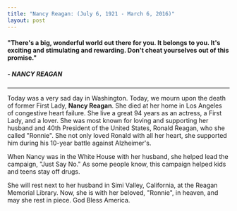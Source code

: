 ```yaml
---
title: "Nancy Reagan: (July 6, 1921 - March 6, 2016)"
layout: post
---
```


#### "There's a big, wonderful world out there for you. It belongs to you. It's exciting and stimulating and rewarding. Don't cheat yourselves out of this promise."
##### ***- NANCY REAGAN***
______

Today was a very sad day in Washington. Today, we mourn upon the death of former First Lady, **Nancy Reagan**. She died at her home in Los Angeles of congestive heart failure. She live a great 94 years as an actress, a First Lady, and a lover. She was most known for loving and supporting her husband and 40th President of the United States, Ronald Reagan, who she called "Ronnie". She not only loved Ronald with all her heart, she supported him during his 10-year battle against Alzheimer's.

When Nancy was in the White House with her husband, she helped lead the campaign, "Just Say No." As some people know, this campaign helped kids and teens stay off drugs.

She will rest next to her husband in Simi Valley, California, at the Reagan Memorial Library. Now, she is with her beloved, "Ronnie", in heaven, and may she rest in piece. God Bless America.
